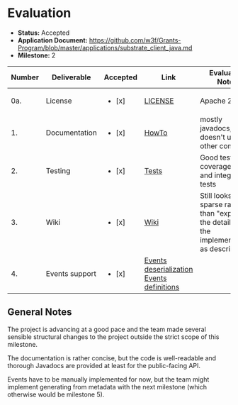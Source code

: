 # Evaluation

- **Status:** Accepted
- **Application Document:** https://github.com/w3f/Grants-Program/blob/master/applications/substrate_client_java.md
- **Milestone:** 2

| Number | Deliverable | Accepted | Link | Evaluation Notes |
| ------ | ----------- | -------- | ---- |----------------- |
| 0a. | License | <ul><li>[x] </li></ul> | [LICENSE](https://github.com/strategyobject/substrate-client-java/blob/v0.2.0/LICENSE) | Apache 2.0 |
| 1. | Documentation | <ul><li>[x] </li></ul> | [HowTo](https://github.com/strategyobject/substrate-client-java/wiki/HowTo-Examples#listen-to-events) | mostly javadocs, team doesn't use other comments
| 2. | Testing | <ul><li>[x] </li></ul> | [Tests](https://github.com/strategyobject/substrate-client-java/tree/v0.2.0/api/src/test/java/com/strategyobject/substrateclient/api/pallet) | Good test coverage, CI and integration tests |
| 3. | Wiki | <ul><li>[x] </li></ul> | [Wiki](https://github.com/strategyobject/substrate-client-java/wiki/Pallet#event) | Still looks rather sparse rather than "explaining the details of the implementation" as described |
| 4. | Events support | <ul><li>[x] </li></ul> | [Events deserialization](https://github.com/strategyobject/substrate-client-java/tree/v0.2.0/pallet/src/main/java/com/strategyobject/substrateclient/pallet/events) [Events definitions](https://github.com/strategyobject/substrate-client-java/tree/v0.2.0/api/src/main/java/com/strategyobject/substrateclient/api/pallet) | | 

## General Notes

The project is advancing at a good pace and the team made several sensible structural changes to the project outside the strict scope of this milestone.

The documentation is rather concise, but the code is well-readable and thorough Javadocs are provided at least for the public-facing API.

Events have to be manually implemented for now, but the team might implement generating from metadata with the next milestone (which otherwise would be milestone 5).
